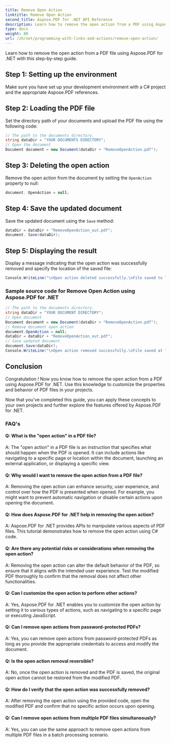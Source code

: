 ```yaml
---
title: Remove Open Action
linktitle: Remove Open Action
second_title: Aspose.PDF for .NET API Reference
description: Learn how to remove the open action from a PDF using Aspose.PDF for .NET.
type: docs
weight: 80
url: /zh/net/programming-with-links-and-actions/remove-open-action/
---
```

Learn how to remove the open action from a PDF file using Aspose.PDF for .NET with this step-by-step guide.

## Step 1: Setting up the environment

Make sure you have set up your development environment with a C# project and the appropriate Aspose.PDF references.

## Step 2: Loading the PDF file

Set the directory path of your documents and upload the PDF file using the following code:

```csharp
// The path to the documents directory.
string dataDir = "YOUR DOCUMENTS DIRECTORY";
// Open the document
Document document = new Document(dataDir + "RemoveOpenAction.pdf");
```

## Step 3: Deleting the open action

Remove the open action from the document by setting the `OpenAction` property to null:

```csharp
document. OpenAction = null;
```

## Step 4: Save the updated document

Save the updated document using the `Save` method:

```csharp
dataDir = dataDir + "RemoveOpenAction_out.pdf";
document. Save(dataDir);
```

## Step 5: Displaying the result

Display a message indicating that the open action was successfully removed and specify the location of the saved file:

```csharp
Console.WriteLine("\nOpen action deleted successfully.\nFile saved to location: " + dataDir);
```

### Sample source code for Remove Open Action using Aspose.PDF for .NET 
```csharp
// The path to the documents directory.
string dataDir = "YOUR DOCUMENT DIRECTORY";
// Open document
Document document = new Document(dataDir + "RemoveOpenAction.pdf");
// Remove document open action
document.OpenAction = null;
dataDir = dataDir + "RemoveOpenAction_out.pdf";
// Save updated document
document.Save(dataDir);
Console.WriteLine("\nOpen action removed successfully.\nFile saved at " + dataDir); 
```

## Conclusion

Congratulation ! Now you know how to remove the open action from a PDF using Aspose.PDF for .NET. Use this knowledge to customize the properties and behavior of PDF files in your projects.

Now that you've completed this guide, you can apply these concepts to your own projects and further explore the features offered by Aspose.PDF for .NET.

### FAQ's 

#### Q: What is the "open action" in a PDF file?

A: The "open action" in a PDF file is an instruction that specifies what should happen when the PDF is opened. It can include actions like navigating to a specific page or location within the document, launching an external application, or displaying a specific view.

#### Q: Why would I want to remove the open action from a PDF file?

A: Removing the open action can enhance security, user experience, and control over how the PDF is presented when opened. For example, you might want to prevent automatic navigation or disable certain actions upon opening the document.

#### Q: How does Aspose.PDF for .NET help in removing the open action?

A: Aspose.PDF for .NET provides APIs to manipulate various aspects of PDF files. This tutorial demonstrates how to remove the open action using C# code.

#### Q: Are there any potential risks or considerations when removing the open action?

A: Removing the open action can alter the default behavior of the PDF, so ensure that it aligns with the intended user experience. Test the modified PDF thoroughly to confirm that the removal does not affect other functionalities.

#### Q: Can I customize the open action to perform other actions?

A: Yes, Aspose.PDF for .NET enables you to customize the open action by setting it to various types of actions, such as navigating to a specific page or executing JavaScript.

#### Q: Can I remove open actions from password-protected PDFs?
A: Yes, you can remove open actions from password-protected PDFs as long as you provide the appropriate credentials to access and modify the document.

#### Q: Is the open action removal reversible?

A: No, once the open action is removed and the PDF is saved, the original open action cannot be restored from the modified PDF.

#### Q: How do I verify that the open action was successfully removed?

A: After removing the open action using the provided code, open the modified PDF and confirm that no specific action occurs upon opening.

#### Q: Can I remove open actions from multiple PDF files simultaneously?

A: Yes, you can use the same approach to remove open actions from multiple PDF files in a batch processing scenario.
